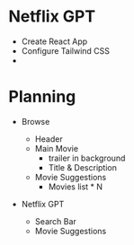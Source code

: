 # Netflix GPT

- Create React App
- Configure Tailwind CSS
-

# Planning

- Browse

  - Header
  - Main Movie
    - trailer in background
    - Title & Description
  - Movie Suggestions
    - Movies list \* N

- Netflix GPT
  - Search Bar
  - Movie Suggestions
